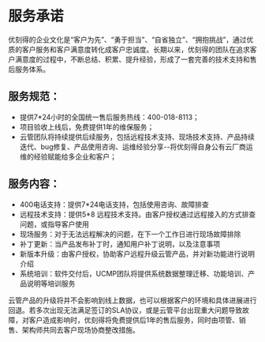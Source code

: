 # 服务承诺
优刻得的企业文化是“客户为先”、“勇于担当”、“自省独立”、“拥抱挑战”，通过优质的客户服务和客户满意度转化成客户忠诚度。长期以来，优刻得的团队在追求客户满意度的过程中，不断总结、积累、提升经验，形成了一套完善的技术支持和售后服务体系。
## 服务规范：
- 提供7*24小时的全国统一售后服务热线：400-018-8113；
- 项目验收上线后，免费提供1年的维保服务；
- 云管团队将持续提供后续服务，包括远程技术支持、现场技术支持、产品持续迭代、bug修复、产品使用咨询、运维经验分享--将优刻得自身公有云厂商运维的经验赋能给多企业和客户；
## 服务内容：
- 400电话支持：提供7*24电话支持，包括使用咨询、故障排查
- 远程技术支持：提供5*8 远程技术支持。由客户授权通过远程接入的方式排查问题，或指导客户使用
- 现场服务：对于无法远程解决的问题，在下一个工作日进行现场故障排除
- 补丁更新：当产品发布补丁时，通知用户补丁说明，以及注意事项
- 新版本升级：由客户授权，协助客户远程升级云管产品，并对新功能进行说明介绍
- 系统培训：软件交付后，UCMP团队将提供系统数据整理迁移、功能培训、产品说明等培训服务

云管产品的升级将并不会影响到线上数据，也可以根据客户的环境和具体进展进行回退。若多次出现无法满足签订的SLA协议，或是云管平台出现重大问题导致故障，对客户造成影响时，优刻得将免费提供后1年的售后服务，同时由项管、销售、架构师共同去客户现场协商整改措施。
